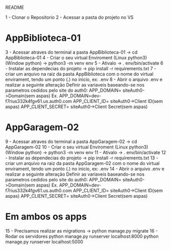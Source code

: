 README

1 - Clonar o Repositorio
2 - Acessar a pasta do projeto no VS
<h1>AppBiblioteca-01</h1>
3 - Acessar atraves do terminal a pasta AppBiblioteca-01 -> cd AppBiblioteca-01
4 - Criar o seu virtual Enviroment (Linux python3) (Window python) -> python3 -m venv env
5 - Ativalo -> . env/bin/activate
6 - Instalar as dependecias do projeto -> pip install -r requirements.txt
7 - criar um arquivo na raiz da pasta AppBiblioteca com o nome do virtual envirament, tendo um ponto (.) no inicio, ex: .env 
8 - Abrir o arquivo .env e realizar a seguinte alteração
	Definir as variaveis baseando-se nos parametros cedidos pelo site do auth0:
		APP_DOMAIN= siteAuth0->Domain(sem aspas) Ex. APP_DOMAIN=dev-f7rius332k4fgv61.us.auth0.com
		APP_CLIENT_ID= siteAuth0->Client ID(sem aspas)
		APP_CLIENT_SECRET= siteAuth0->Client Secret(sem aspas)
<h1>AppGaragem-02</h1>
9 - Acessar atraves do terminal a pasta AppGaragem-02 -> cd AppGaragem-02
10 - Criar o seu virtual Enviroment (Linux python3) (Window python) -> python3 -m venv env
11 - Ativalo -> . env/bin/activate
12 - Instalar as dependecias do projeto -> pip install -r requirements.txt
13 - criar um arquivo na raiz da pasta AppGaragem-02 com o nome do virtual envirament, tendo um ponto (.) no inicio, ex: .env 
14 - Abrir o arquivo .env e realizar a seguinte alteração
	Definir as variaveis baseando-se nos parametros cedidos pelo site do auth0:
		APP_DOMAIN= siteAuth0->Domain(sem aspas) Ex. APP_DOMAIN=dev-f7rius332k4fgv61.us.auth0.com
		APP_CLIENT_ID= siteAuth0->Client ID(sem aspas)
		APP_CLIENT_SECRET= siteAuth0->Client Secret(sem aspas)

<h1>Em ambos os apps</h1>
15 - Precisamos realizar as migrations -> python manage.py migrate
16 - Rodar os servidores
	python manage.py runserver localhost:8000
	python manage.py runserver localhost:5000
